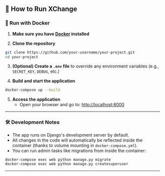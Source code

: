 ## 🚀 How to Run XChange

### 🐳 Run with Docker

1. **Make sure you have [Docker](https://docs.docker.com/get-docker/) installed** 

2. **Clone the repository**
```bash
git clone https://github.com/your-username/your-project.git
cd your-project
```

3. **(Optional) Create a `.env` file** to override any environment variables (e.g., `SECRET_KEY`, `DEBUG`, etc.)

4. **Build and start the application**
```bash
docker-compose up --build
```

5. **Access the application**
   - Open your browser and go to: [http://localhost:8000](http://localhost:8000)

---

### 🛠 Development Notes

- The app runs on Django's development server by default.
- All changes in the code will automatically be reflected inside the container (thanks to volume mounting in `docker-compose.yml`).
- You can run admin tasks like migrations from inside the container:
```bash
docker-compose exec web python manage.py migrate
docker-compose exec web python manage.py createsuperuser
```

---
